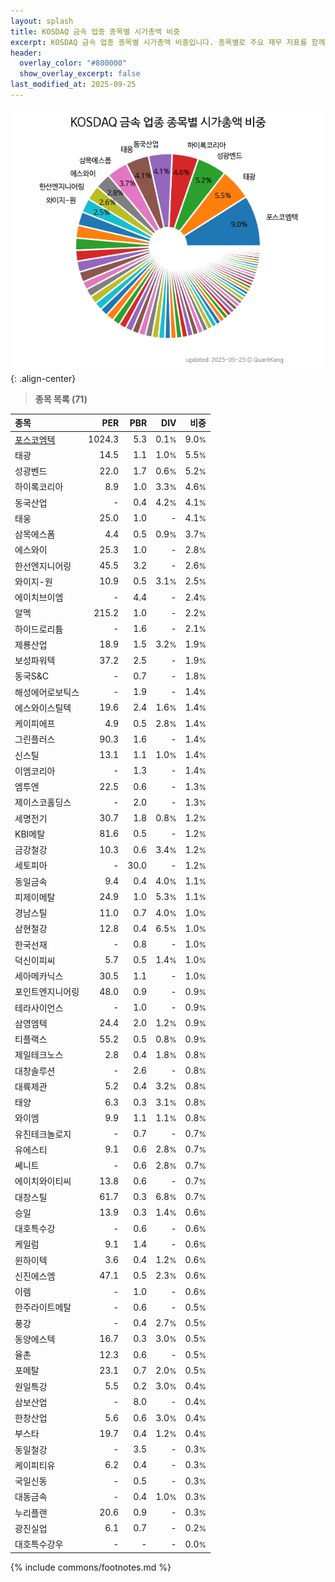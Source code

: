 ```yaml
---
layout: splash
title: KOSDAQ 금속 업종 종목별 시가총액 비중
excerpt: KOSDAQ 금속 업종 종목별 시가총액 비중입니다. 종목별로 주요 재무 지표를 함께 표시합니다.
header:
  overlay_color: "#800000"
  show_overlay_excerpt: false
last_modified_at: 2025-09-25
---
```



![KOSDAQ 금속 업종 종목별 시가총액 비중](/stats/sector/images/kosdaq_업종_금속_종목.png){: .align-center}


> **종목 목록 (71)**<a id="list"></a>

| **종목** | **PER** | **PBR** | **DIV** | **비중** |
| :------- | ------: | ------: | ------: | -------: |
| [포스코엠텍](/009520/) | 1024.3 | 5.3 | 0.1<small>%</small> | 9.0<small>%</small> |
| 태광 | 14.5 | 1.1 | 1.0<small>%</small> | 5.5<small>%</small> |
| 성광벤드 | 22.0 | 1.7 | 0.6<small>%</small> | 5.2<small>%</small> |
| 하이록코리아 | 8.9 | 1.0 | 3.3<small>%</small> | 4.6<small>%</small> |
| 동국산업 | - | 0.4 | 4.2<small>%</small> | 4.1<small>%</small> |
| 태웅 | 25.0 | 1.0 | - | 4.1<small>%</small> |
| 삼목에스폼 | 4.4 | 0.5 | 0.9<small>%</small> | 3.7<small>%</small> |
| 에스와이 | 25.3 | 1.0 | - | 2.8<small>%</small> |
| 한선엔지니어링 | 45.5 | 3.2 | - | 2.6<small>%</small> |
| 와이지-원 | 10.9 | 0.5 | 3.1<small>%</small> | 2.5<small>%</small> |
| 에이치브이엠 | - | 4.4 | - | 2.4<small>%</small> |
| 알멕 | 215.2 | 1.0 | - | 2.2<small>%</small> |
| 하이드로리튬 | - | 1.6 | - | 2.1<small>%</small> |
| 제룡산업 | 18.9 | 1.5 | 3.2<small>%</small> | 1.9<small>%</small> |
| 보성파워텍 | 37.2 | 2.5 | - | 1.9<small>%</small> |
| 동국S&C | - | 0.7 | - | 1.8<small>%</small> |
| 해성에어로보틱스 | - | 1.9 | - | 1.4<small>%</small> |
| 에스와이스틸텍 | 19.6 | 2.4 | 1.6<small>%</small> | 1.4<small>%</small> |
| 케이피에프 | 4.9 | 0.5 | 2.8<small>%</small> | 1.4<small>%</small> |
| 그린플러스 | 90.3 | 1.6 | - | 1.4<small>%</small> |
| 신스틸 | 13.1 | 1.1 | 1.0<small>%</small> | 1.4<small>%</small> |
| 이엠코리아 | - | 1.3 | - | 1.4<small>%</small> |
| 엠투엔 | 22.5 | 0.6 | - | 1.3<small>%</small> |
| 제이스코홀딩스 | - | 2.0 | - | 1.3<small>%</small> |
| 세명전기 | 30.7 | 1.8 | 0.8<small>%</small> | 1.2<small>%</small> |
| KBI메탈 | 81.6 | 0.5 | - | 1.2<small>%</small> |
| 금강철강 | 10.3 | 0.6 | 3.4<small>%</small> | 1.2<small>%</small> |
| 세토피아 | - | 30.0 | - | 1.2<small>%</small> |
| 동일금속 | 9.4 | 0.4 | 4.0<small>%</small> | 1.1<small>%</small> |
| 피제이메탈 | 24.9 | 1.0 | 5.3<small>%</small> | 1.1<small>%</small> |
| 경남스틸 | 11.0 | 0.7 | 4.0<small>%</small> | 1.0<small>%</small> |
| 삼현철강 | 12.8 | 0.4 | 6.5<small>%</small> | 1.0<small>%</small> |
| 한국선재 | - | 0.8 | - | 1.0<small>%</small> |
| 덕신이피씨 | 5.7 | 0.5 | 1.4<small>%</small> | 1.0<small>%</small> |
| 세아메카닉스 | 30.5 | 1.1 | - | 1.0<small>%</small> |
| 포인트엔지니어링 | 48.0 | 0.9 | - | 0.9<small>%</small> |
| 테라사이언스 | - | 1.0 | - | 0.9<small>%</small> |
| 삼영엠텍 | 24.4 | 2.0 | 1.2<small>%</small> | 0.9<small>%</small> |
| 티플랙스 | 55.2 | 0.5 | 0.8<small>%</small> | 0.9<small>%</small> |
| 제일테크노스 | 2.8 | 0.4 | 1.8<small>%</small> | 0.8<small>%</small> |
| 대창솔루션 | - | 2.6 | - | 0.8<small>%</small> |
| 대륙제관 | 5.2 | 0.4 | 3.2<small>%</small> | 0.8<small>%</small> |
| 태양 | 6.3 | 0.3 | 3.1<small>%</small> | 0.8<small>%</small> |
| 와이엠 | 9.9 | 1.1 | 1.1<small>%</small> | 0.8<small>%</small> |
| 유진테크놀로지 | - | 0.7 | - | 0.7<small>%</small> |
| 유에스티 | 9.1 | 0.6 | 2.8<small>%</small> | 0.7<small>%</small> |
| 쎄니트 | - | 0.6 | 2.8<small>%</small> | 0.7<small>%</small> |
| 에이치와이티씨 | 13.8 | 0.6 | - | 0.7<small>%</small> |
| 대창스틸 | 61.7 | 0.3 | 6.8<small>%</small> | 0.7<small>%</small> |
| 승일 | 13.9 | 0.3 | 1.4<small>%</small> | 0.6<small>%</small> |
| 대호특수강 | - | 0.6 | - | 0.6<small>%</small> |
| 케일럼 | 9.1 | 1.4 | - | 0.6<small>%</small> |
| 윈하이텍 | 3.6 | 0.4 | 1.2<small>%</small> | 0.6<small>%</small> |
| 신진에스엠 | 47.1 | 0.5 | 2.3<small>%</small> | 0.6<small>%</small> |
| 이렘 | - | 1.0 | - | 0.6<small>%</small> |
| 한주라이트메탈 | - | 0.6 | - | 0.5<small>%</small> |
| 풍강 | - | 0.4 | 2.7<small>%</small> | 0.5<small>%</small> |
| 동양에스텍 | 16.7 | 0.3 | 3.0<small>%</small> | 0.5<small>%</small> |
| 율촌 | 12.3 | 0.6 | - | 0.5<small>%</small> |
| 포메탈 | 23.1 | 0.7 | 2.0<small>%</small> | 0.5<small>%</small> |
| 원일특강 | 5.5 | 0.2 | 3.0<small>%</small> | 0.4<small>%</small> |
| 삼보산업 | - | 8.0 | - | 0.4<small>%</small> |
| 한창산업 | 5.6 | 0.6 | 3.0<small>%</small> | 0.4<small>%</small> |
| 부스타 | 19.7 | 0.4 | 1.2<small>%</small> | 0.4<small>%</small> |
| 동일철강 | - | 3.5 | - | 0.3<small>%</small> |
| 케이피티유 | 6.2 | 0.4 | - | 0.3<small>%</small> |
| 국일신동 | - | 0.5 | - | 0.3<small>%</small> |
| 대동금속 | - | 0.4 | 1.0<small>%</small> | 0.3<small>%</small> |
| 누리플랜 | 20.6 | 0.9 | - | 0.3<small>%</small> |
| 광진실업 | 6.1 | 0.7 | - | 0.2<small>%</small> |
| 대호특수강우 | - | - | - | 0.0<small>%</small> |

{% include commons/footnotes.md %}